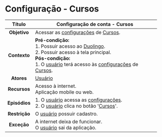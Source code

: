 # Configuração - Cursos

| **Título** | Configuração de conta - Cursos |
| :--------: | --------------- |
| **Objetivo** | Acessar as [configurações](../lexicos.md#configuracoes) de [Cursos](../lexicos.md#cursos). |
| **Contexto** | **Pré-condição:** <br/>1. Possuir acesso ao [Duolingo](../lexicos.md#duolingo). <br/>2. Possuir acesso à tela principal. <br/>**Pós-condição:** <br/>1. O [usuário](../lexicos.md#usuario) terá acesso às [configurações](../lexicos.md#configuracoes) de [Cursos](../lexicos.md#cursos). |
| **Atores** | [Usuário](../lexicos.md#usuario) |
| **Recursos** | Acesso à internet. <br/>Aplicação mobile ou web. |
| **Episódios** | 1. O [usuário](../lexicos.md#usuario) acessa as [configurações](../lexicos.md#configuracoes).<br/>2. O [usuário](../lexicos.md#usuario) clica no botão '[Cursos](../lexicos.md#cursos)'. |
| **Restrição** | O [usuário](../lexicos.md#usuario) possuir cadastro. |
| **Exceção** | A internet deixa de funcionar. <br/>O [usuário](../lexicos.md#usuario) sai da aplicação. |
